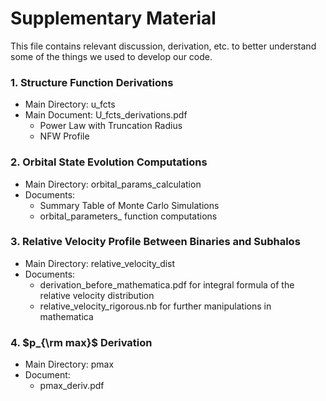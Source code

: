# Supplementary Material
This file contains relevant discussion, derivation, etc. to better understand some of the things we used to develop our code. 

### 1. Structure Function Derivations
* Main Directory: u_fcts
* Main Document: U_fcts_derivations.pdf
    - Power Law with Truncation Radius 
    - NFW Profile
### 2. Orbital State Evolution Computations
* Main Directory: orbital_params_calculation
* Documents: 
	- Summary Table of Monte Carlo Simulations
	- orbital_parameters_ function computations
### 3. Relative Velocity Profile Between Binaries and Subhalos
* Main Directory: relative_velocity_dist
* Documents:
	- derivation_before_mathematica.pdf for integral formula of the relative velocity distribution
	- relative_velocity_rigorous.nb for further manipulations in mathematica
### 4. $p_{\rm max}$ Derivation
* Main Directory: pmax
* Document:
	- pmax_deriv.pdf



